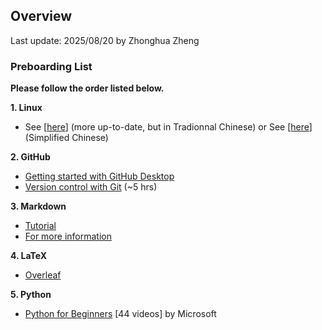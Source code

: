 ## Overview 

Last update: 2025/08/20 by Zhonghua Zheng

### Preboarding List 

**Please follow the order listed below.**

**1. Linux**

- See [[here](https://linux.vbird.org/)] (more up-to-date, but in Tradionnal Chinese) or See [[here](http://cn.linux.vbird.org/linux_basic/linux_basic.php)] (Simplified Chinese)

**2. GitHub**

- [Getting started with GitHub Desktop](https://docs.github.com/en/desktop/overview/getting-started-with-github-desktop) 
- [Version control with Git](https://gcapes.github.io/git-course/) (~5 hrs)

**3. Markdown**

- [Tutorial](https://www.markdowntutorial.com/)
- [For more information](https://zhonghuazheng.com/Environmental-Data-Science-Book/writing/wts/markdown-introduction.html)

**4. LaTeX**

- [Overleaf](https://www.overleaf.com/learn/latex/Tutorials)

**5. Python**

- [Python for Beginners](https://aka.ms/LearnPython) [44 videos] by Microsoft
